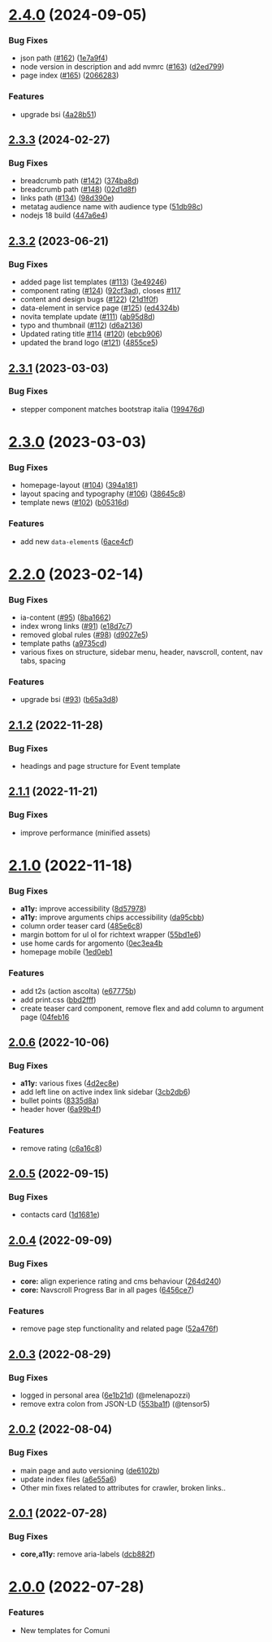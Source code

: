 # [2.4.0](https://github.com/italia/design-comuni-pagine-statiche/compare/v2.3.4...v2.4.0) (2024-09-05)


### Bug Fixes

* json path ([#162](https://github.com/italia/design-comuni-pagine-statiche/issues/162)) ([1e7a9f4](https://github.com/italia/design-comuni-pagine-statiche/commit/1e7a9f47ad9ef9097d3c1c87782e7c1dc9f63d20))
* node version in description and add nvmrc ([#163](https://github.com/italia/design-comuni-pagine-statiche/issues/163)) ([d2ed799](https://github.com/italia/design-comuni-pagine-statiche/commit/d2ed79967a84264331be0f5506dcac597488785e))
* page index ([#165](https://github.com/italia/design-comuni-pagine-statiche/issues/165)) ([2066283](https://github.com/italia/design-comuni-pagine-statiche/commit/2066283c7c55068066463479e28cea3129302a88))


### Features

* upgrade bsi ([4a28b51](https://github.com/italia/design-comuni-pagine-statiche/commit/4a28b51001d95ebc7ea66da04fd89697b5a332f9))



## [2.3.3](https://github.com/italia/design-comuni-pagine-statiche/compare/v2.3.2...v2.3.3) (2024-02-27)


### Bug Fixes

* breadcrumb path ([#142](https://github.com/italia/design-comuni-pagine-statiche/issues/142)) ([374ba8d](https://github.com/italia/design-comuni-pagine-statiche/commit/374ba8d037b1229979fb4afe43ca4277cf5f0fdf))
* breadcrumb path ([#148](https://github.com/italia/design-comuni-pagine-statiche/issues/148)) ([02d1d8f](https://github.com/italia/design-comuni-pagine-statiche/commit/02d1d8f4fa7d88640a32439c15e035bad09e4b19))
* links path ([#134](https://github.com/italia/design-comuni-pagine-statiche/issues/134)) ([98d390e](https://github.com/italia/design-comuni-pagine-statiche/commit/98d390e386e6c7405b227f416c64a68c4765be6a))
* metatag audience name with audience type ([51db98c](https://github.com/italia/design-comuni-pagine-statiche/commit/51db98c339f26d3a0f6815c4a5d7550e9fc4c134))
* nodejs 18 build ([447a6e4](https://github.com/italia/design-comuni-pagine-statiche/commit/447a6e4f9253214b88c0cfb90f7b526ef9d2de34))



## [2.3.2](https://github.com/italia/design-comuni-pagine-statiche/compare/v2.3.1...v2.3.2) (2023-06-21)


### Bug Fixes

* added page list templates ([#113](https://github.com/italia/design-comuni-pagine-statiche/issues/113)) ([3e49246](https://github.com/italia/design-comuni-pagine-statiche/commit/3e492467c0c9d15b32651ff38939aaa14b22adb2))
* component rating ([#124](https://github.com/italia/design-comuni-pagine-statiche/issues/124)) ([92cf3ad](https://github.com/italia/design-comuni-pagine-statiche/commit/92cf3ad52f09603473a744d4591d418d721455a8)), closes [#117](https://github.com/italia/design-comuni-pagine-statiche/issues/117)
* content and design bugs ([#122](https://github.com/italia/design-comuni-pagine-statiche/issues/122)) ([21d1f0f](https://github.com/italia/design-comuni-pagine-statiche/commit/21d1f0f37d337ce28db68a95188e50bd7617a746))
* data-element in service page ([#125](https://github.com/italia/design-comuni-pagine-statiche/issues/125)) ([ed4324b](https://github.com/italia/design-comuni-pagine-statiche/commit/ed4324bea4aa5bfb4a5f2499bf7c2cfee9720795))
* novita template update ([#111](https://github.com/italia/design-comuni-pagine-statiche/issues/111)) ([ab95d8d](https://github.com/italia/design-comuni-pagine-statiche/commit/ab95d8da1f042f5bd342fc02cce0a4c097676f48))
* typo and thumbnail ([#112](https://github.com/italia/design-comuni-pagine-statiche/issues/112)) ([d6a2136](https://github.com/italia/design-comuni-pagine-statiche/commit/d6a2136e80260cefea2a49496f08d163e5987cc9))
* Updated rating title [#114](https://github.com/italia/design-comuni-pagine-statiche/issues/114) ([#120](https://github.com/italia/design-comuni-pagine-statiche/issues/120)) ([ebcb906](https://github.com/italia/design-comuni-pagine-statiche/commit/ebcb906b1d4df088d02e44b0ebbdc045ea4d0d0e))
* updated the brand logo ([#121](https://github.com/italia/design-comuni-pagine-statiche/issues/121)) ([4855ce5](https://github.com/italia/design-comuni-pagine-statiche/commit/4855ce578b18a9038daf95c846c88cdfbb004cbf))



## [2.3.1](https://github.com/italia/design-comuni-pagine-statiche/compare/v2.3.0...v2.3.1) (2023-03-03)


### Bug Fixes

* stepper component matches bootstrap italia ([199476d](https://github.com/italia/design-comuni-pagine-statiche/commit/199476d033bdf8900de98c3ebf14a1ae83d443d8))



# [2.3.0](https://github.com/italia/design-comuni-pagine-statiche/compare/v2.2.0...v2.3.0) (2023-03-03)


### Bug Fixes

* homepage-layout ([#104](https://github.com/italia/design-comuni-pagine-statiche/issues/104)) ([394a181](https://github.com/italia/design-comuni-pagine-statiche/commit/394a181d0fdadf71498276c6ceb74281fbeb1c43))
* layout spacing and typography ([#106](https://github.com/italia/design-comuni-pagine-statiche/issues/106)) ([38645c8](https://github.com/italia/design-comuni-pagine-statiche/commit/38645c81c6834507b5dc8923396df411d973b93c))
* template news ([#102](https://github.com/italia/design-comuni-pagine-statiche/issues/102)) ([b05316d](https://github.com/italia/design-comuni-pagine-statiche/commit/b05316da53219516d52297f680372b9b6d21be33))


### Features

* add new `data-element`s ([6ace4cf](https://github.com/italia/design-comuni-pagine-statiche/commit/6ace4cf23b859268db6cc630550d4a04528d357d))



# [2.2.0](https://github.com/italia/design-comuni-pagine-statiche/compare/v2.1.2...v2.2.0) (2023-02-14)


### Bug Fixes

* ia-content ([#95](https://github.com/italia/design-comuni-pagine-statiche/issues/95)) ([8ba1662](https://github.com/italia/design-comuni-pagine-statiche/commit/8ba1662bef830ad351c7efea370f2363b59b429a))
* index wrong links ([#91](https://github.com/italia/design-comuni-pagine-statiche/issues/91)) ([e18d7c7](https://github.com/italia/design-comuni-pagine-statiche/commit/e18d7c7a1dcc835a752a0f73d43f9a2c369aa489))
* removed global rules ([#98](https://github.com/italia/design-comuni-pagine-statiche/issues/98)) ([d9027e5](https://github.com/italia/design-comuni-pagine-statiche/commit/d9027e5c48009a2db819f4559067878d5615523a))
* template paths ([a9735cd](https://github.com/italia/design-comuni-pagine-statiche/commit/a9735cd8c8f8a4b1d24076c936194cdae08e23da))
* various fixes on structure, sidebar menu, header, navscroll, content, nav tabs, spacing


### Features

* upgrade bsi ([#93](https://github.com/italia/design-comuni-pagine-statiche/issues/93)) ([b65a3d8](https://github.com/italia/design-comuni-pagine-statiche/commit/b65a3d868260f268fe0189602ff736b8861d7a7d))



## [2.1.2](https://github.com/italia/design-comuni-pagine-statiche/compare/v2.1.1...v2.1.2) (2022-11-28)


### Bug Fixes

* headings and page structure for Event template



## [2.1.1](https://github.com/italia/design-comuni-pagine-statiche/compare/v2.1.0...v2.1.1) (2022-11-21)


### Bug Fixes

* improve performance (minified assets)



# [2.1.0](https://github.com/italia/design-comuni-pagine-statiche/compare/v2.0.6...v2.1.0) (2022-11-18)


### Bug Fixes

* **a11y:** improve accessibility  ([8d57978](https://github.com/italia/design-comuni-pagine-statiche/commit/8d57978de32151d21577a3745d3f1225e8154fdb))
* **a11y:** improve arguments chips accessibility ([da95cbb](https://github.com/italia/design-comuni-pagine-statiche/commit/da95cbbdb8ce5fb8d5d48b05f26a823715b4279d))
* column order teaser card ([485e6c8](https://github.com/italia/design-comuni-pagine-statiche/commit/485e6c8e0af9f4596d295c75bab8dd68bf2e0881))
* margin bottom for ul ol for richtext wrapper ([55bd1e6](https://github.com/italia/design-comuni-pagine-statiche/commit/55bd1e6e54250a171e45b270e489b02e9b1a4d9c))
* use home cards for argomento ([0ec3ea4b](https://github.com/italia/design-comuni-pagine-statiche/commit/0ec3ea4ba162cddcfa03b91a66c9e2e9c855b600)
* homepage mobile ([1ed0eb1](https://github.com/italia/design-comuni-pagine-statiche/commit/1ed0eb1ae846d170f29c6c97d5e6ef164162860b)


### Features

* add t2s (action ascolta) ([e67775b](https://github.com/italia/design-comuni-pagine-statiche/commit/e67775b6475de6ab3cf9e9207ae9ec7c2f7045f8))
* add print.css ([bbd2fff](https://github.com/italia/design-comuni-pagine-statiche/commit/bbd2fffb2cb61499c1bbbe8fb327229e51aa2944))
* create teaser card component, remove flex and add column to argument page ([04feb16](https://github.com/italia/design-comuni-pagine-statiche/commit/04feb1662245ad4c586d8fcf4d79c05f52a0875c)



## [2.0.6](https://github.com/italia/design-comuni-pagine-statiche/compare/v2.0.5...v2.0.6) (2022-10-06)


### Bug Fixes

* **a11y:** various fixes ([4d2ec8e](https://github.com/italia/design-comuni-pagine-statiche/commit/4d2ec8ebb4257900bc53e9f083711a30e748852f))
* add left line on active index link sidebar ([3cb2db6](https://github.com/italia/design-comuni-pagine-statiche/commit/3cb2db6a298ccaf15532f742b6ffdf4c3ac867f9))
* bullet points ([8335d8a](https://github.com/italia/design-comuni-pagine-statiche/commit/8335d8ac1e6746dfe0a04dd00e6520e4c7e0ca13))
* header hover ([6a99b4f](https://github.com/italia/design-comuni-pagine-statiche/commit/6a99b4fe3f4b389cbe88888346a50f349652cbec))


### Features

* remove rating ([c6a16c8](https://github.com/italia/design-comuni-pagine-statiche/commit/c6a16c8ef7c943fb39102afb516809605c667b9a))



## [2.0.5](https://github.com/italia/design-comuni-pagine-statiche/compare/v2.0.4...v2.0.5) (2022-09-15)


### Bug Fixes

* contacts card ([1d1681e](https://github.com/italia/design-comuni-pagine-statiche/commit/1d1681e08312ecc56fe715fc1628c2383e17f4c3))



## [2.0.4](https://github.com/italia/design-comuni-pagine-statiche/compare/v2.0.3...v2.0.4) (2022-09-09)


### Bug Fixes

* **core:** align experience rating and cms behaviour ([264d240](https://github.com/italia/design-comuni-pagine-statiche/commit/264d240443747fc682bd07fea5fbb2f4295c628a))
* **core:** Navscroll Progress Bar in all pages ([6456ce7](https://github.com/italia/design-comuni-pagine-statiche/commit/6456ce7110097dfaf4563b7754ffa9cb033e06c8))


### Features

* remove page step functionality and related page ([52a476f](https://github.com/italia/design-comuni-pagine-statiche/commit/52a476f00812716b750f20109be5ad985f8ddf38))



## [2.0.3](https://github.com/italia/design-comuni-pagine-statiche/compare/v2.0.2...v2.0.3) (2022-08-29)


### Bug Fixes

* logged in personal area ([6e1b21d](https://github.com/italia/design-comuni-pagine-statiche/commit/6e1b21d5ed880e83bab7911b42657fdb1574bc6f)) (@melenapozzi)
* remove extra colon from JSON-LD ([553ba1f](https://github.com/italia/design-comuni-pagine-statiche/commit/553ba1f3701ba1aac51870b60481b61671c7c703)) (@tensor5)



## [2.0.2](https://github.com/italia/design-comuni-pagine-statiche/compare/v2.0.1...v2.0.2) (2022-08-04)


### Bug Fixes

* main page and auto versioning ([de6102b](https://github.com/italia/design-comuni-pagine-statiche/commit/de6102bd763413c82885b496361dbd7bab3d500c))
* update index files ([a6e55a6](https://github.com/italia/design-comuni-pagine-statiche/commit/a6e55a65435ad0da856ed0996a92179b2535f211))
* Other min fixes related to attributes for crawler, broken links..



## [2.0.1](https://github.com/italia/design-comuni-pagine-statiche/compare/v2.0.0...v2.0.1) (2022-07-28)


### Bug Fixes

* **core,a11y:** remove aria-labels ([dcb882f](https://github.com/italia/design-comuni-pagine-statiche/commit/dcb882f3a764a5283a79883952515acf3a24752a))



# [2.0.0](https://github.com/italia/design-comuni-pagine-statiche/compare/v1.0.0...v2.0.0) (2022-07-28)


### Features

* New templates for Comuni



